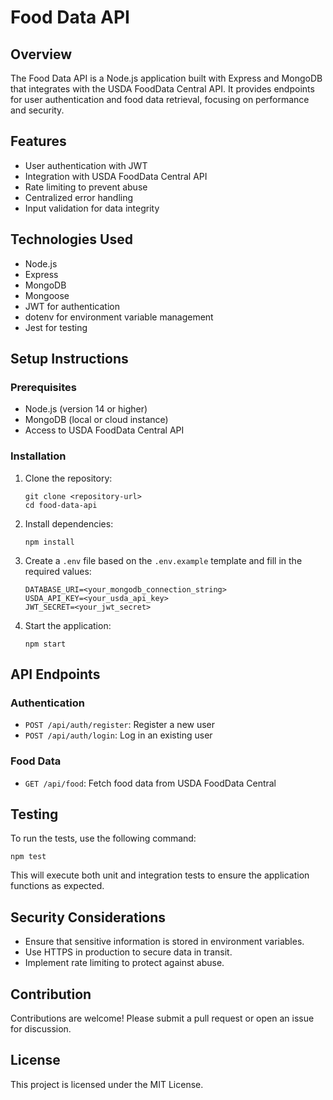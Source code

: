 # Food Data API

## Overview
The Food Data API is a Node.js application built with Express and MongoDB that integrates with the USDA FoodData Central API. It provides endpoints for user authentication and food data retrieval, focusing on performance and security.

## Features
- User authentication with JWT
- Integration with USDA FoodData Central API
- Rate limiting to prevent abuse
- Centralized error handling
- Input validation for data integrity

## Technologies Used
- Node.js
- Express
- MongoDB
- Mongoose
- JWT for authentication
- dotenv for environment variable management
- Jest for testing

## Setup Instructions

### Prerequisites
- Node.js (version 14 or higher)
- MongoDB (local or cloud instance)
- Access to USDA FoodData Central API

### Installation
1. Clone the repository:
   ```
   git clone <repository-url>
   cd food-data-api
   ```

2. Install dependencies:
   ```
   npm install
   ```

3. Create a `.env` file based on the `.env.example` template and fill in the required values:
   ```
   DATABASE_URI=<your_mongodb_connection_string>
   USDA_API_KEY=<your_usda_api_key>
   JWT_SECRET=<your_jwt_secret>
   ```

4. Start the application:
   ```
   npm start
   ```

## API Endpoints

### Authentication
- `POST /api/auth/register`: Register a new user
- `POST /api/auth/login`: Log in an existing user

### Food Data
- `GET /api/food`: Fetch food data from USDA FoodData Central

## Testing
To run the tests, use the following command:
```
npm test
```

This will execute both unit and integration tests to ensure the application functions as expected.

## Security Considerations
- Ensure that sensitive information is stored in environment variables.
- Use HTTPS in production to secure data in transit.
- Implement rate limiting to protect against abuse.

## Contribution
Contributions are welcome! Please submit a pull request or open an issue for discussion.

## License
This project is licensed under the MIT License.